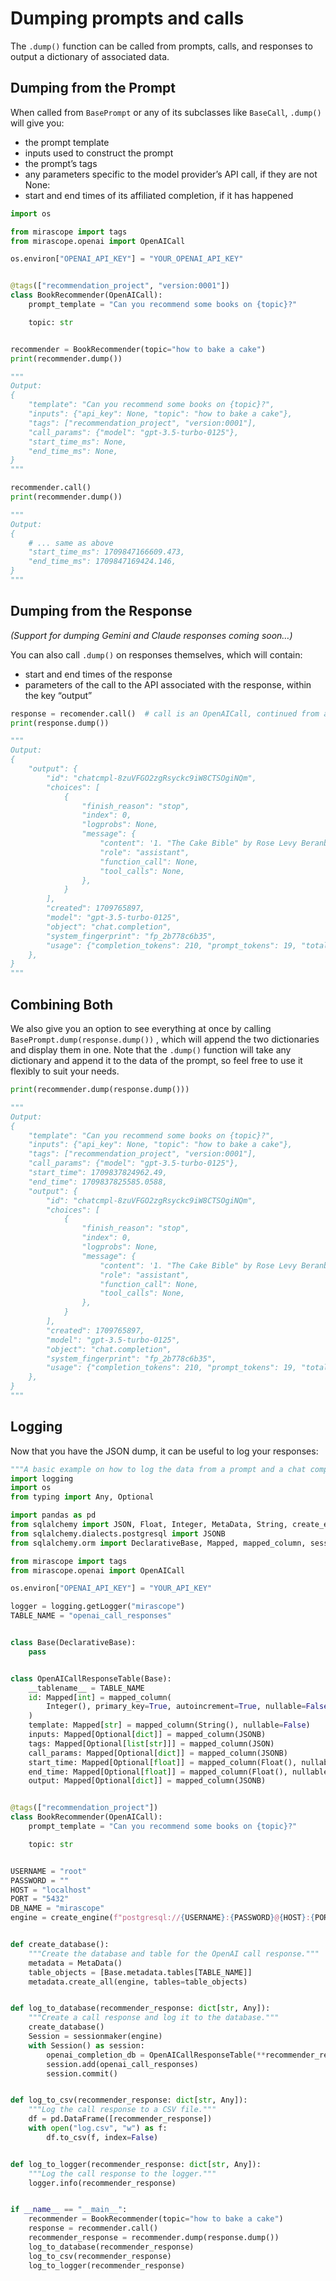 # Dumping prompts and calls

The `.dump()` function can be called from prompts, calls, and responses to output a dictionary of associated data. 

## Dumping from the Prompt

When called from `BasePrompt` or any of its subclasses like `BaseCall`, `.dump()` will give you:

- the prompt template
- inputs used to construct the prompt
- the prompt’s tags
- any parameters specific to the model provider’s API call, if they are not None:
- start and end times of its affiliated completion, if it has happened

```python
import os

from mirascope import tags
from mirascope.openai import OpenAICall

os.environ["OPENAI_API_KEY"] = "YOUR_OPENAI_API_KEY"


@tags(["recommendation_project", "version:0001"])
class BookRecommender(OpenAICall):
    prompt_template = "Can you recommend some books on {topic}?"

    topic: str


recommender = BookRecommender(topic="how to bake a cake")
print(recommender.dump())

"""
Output:
{
    "template": "Can you recommend some books on {topic}?",
    "inputs": {"api_key": None, "topic": "how to bake a cake"},
    "tags": ["recommendation_project", "version:0001"],
    "call_params": {"model": "gpt-3.5-turbo-0125"},
    "start_time_ms": None,
    "end_time_ms": None,
}
"""

recommender.call()
print(recommender.dump())

"""
Output:
{
	# ... same as above
    "start_time_ms": 1709847166609.473,
    "end_time_ms": 1709847169424.146,
}
"""
```

## Dumping from the Response

*(Support for dumping Gemini and Claude responses coming soon…)*

You can also call `.dump()` on responses themselves, which will contain:

- start and end times of the response
- parameters of the call to the API associated with the response, within the key “output”

```python
response = recomender.call()  # call is an OpenAICall, continued from above
print(response.dump())

"""
Output:
{
    "output": {
        "id": "chatcmpl-8zuVFGO2zgRsyckc9iW8CTSOgiNQm",
        "choices": [
            {
                "finish_reason": "stop",
                "index": 0,
                "logprobs": None,
                "message": {
                    "content": '1. "The Cake Bible" by Rose Levy Beranbaum...
					"role": "assistant",
                    "function_call": None,
                    "tool_calls": None,
                },
            }
        ],
        "created": 1709765897,
        "model": "gpt-3.5-turbo-0125",
        "object": "chat.completion",
        "system_fingerprint": "fp_2b778c6b35",
        "usage": {"completion_tokens": 210, "prompt_tokens": 19, "total_tokens": 229},
    },
}
"""
```

## Combining Both

We also give you an option to see everything at once by calling `BasePrompt.dump(response.dump())` , which will append the two dictionaries and display them in one. Note that the `.dump()` function will take any dictionary and append it to the data of the prompt, so feel free to use it flexibly to suit your needs.

```python
print(recommender.dump(response.dump()))

"""
Output:
{
    "template": "Can you recommend some books on {topic}?",
    "inputs": {"api_key": None, "topic": "how to bake a cake"},
    "tags": ["recommendation_project", "version:0001"],
    "call_params": {"model": "gpt-3.5-turbo-0125"},
    "start_time": 1709837824962.49,
    "end_time": 1709837825585.0588,
    "output": {
        "id": "chatcmpl-8zuVFGO2zgRsyckc9iW8CTSOgiNQm",
        "choices": [
            {
                "finish_reason": "stop",
                "index": 0,
                "logprobs": None,
                "message": {
                    "content": '1. "The Cake Bible" by Rose Levy Beranbaum...
                    "role": "assistant",
                    "function_call": None,
                    "tool_calls": None,
                },
            }
        ],
        "created": 1709765897,
        "model": "gpt-3.5-turbo-0125",
        "object": "chat.completion",
        "system_fingerprint": "fp_2b778c6b35",
        "usage": {"completion_tokens": 210, "prompt_tokens": 19, "total_tokens": 229},
    },
}
"""
```

## Logging

Now that you have the JSON dump, it can be useful to log your responses:

```python
"""A basic example on how to log the data from a prompt and a chat completion."""
import logging
import os
from typing import Any, Optional

import pandas as pd
from sqlalchemy import JSON, Float, Integer, MetaData, String, create_engine
from sqlalchemy.dialects.postgresql import JSONB
from sqlalchemy.orm import DeclarativeBase, Mapped, mapped_column, sessionmaker

from mirascope import tags
from mirascope.openai import OpenAICall

os.environ["OPENAI_API_KEY"] = "YOUR_API_KEY"

logger = logging.getLogger("mirascope")
TABLE_NAME = "openai_call_responses"


class Base(DeclarativeBase):
    pass


class OpenAICallResponseTable(Base):
    __tablename__ = TABLE_NAME
    id: Mapped[int] = mapped_column(
        Integer(), primary_key=True, autoincrement=True, nullable=False
    )
    template: Mapped[str] = mapped_column(String(), nullable=False)
    inputs: Mapped[Optional[dict]] = mapped_column(JSONB)
    tags: Mapped[Optional[list[str]]] = mapped_column(JSON)
    call_params: Mapped[Optional[dict]] = mapped_column(JSONB)
    start_time: Mapped[Optional[float]] = mapped_column(Float(), nullable=False)
    end_time: Mapped[Optional[float]] = mapped_column(Float(), nullable=False)
    output: Mapped[Optional[dict]] = mapped_column(JSONB)


@tags(["recommendation_project"])
class BookRecommender(OpenAICall):
    prompt_template = "Can you recommend some books on {topic}?"

    topic: str


USERNAME = "root"
PASSWORD = ""
HOST = "localhost"
PORT = "5432"
DB_NAME = "mirascope"
engine = create_engine(f"postgresql://{USERNAME}:{PASSWORD}@{HOST}:{PORT}/{DB_NAME}")


def create_database():
    """Create the database and table for the OpenAI call response."""
    metadata = MetaData()
    table_objects = [Base.metadata.tables[TABLE_NAME]]
    metadata.create_all(engine, tables=table_objects)


def log_to_database(recommender_response: dict[str, Any]):
    """Create a call response and log it to the database."""
    create_database()
    Session = sessionmaker(engine)
    with Session() as session:
        openai_completion_db = OpenAICallResponseTable(**recommender_response)
        session.add(openai_call_responses)
        session.commit()


def log_to_csv(recommender_response: dict[str, Any]):
    """Log the call response to a CSV file."""
    df = pd.DataFrame([recommender_response])
    with open("log.csv", "w") as f:
        df.to_csv(f, index=False)


def log_to_logger(recommender_response: dict[str, Any]):
    """Log the call response to the logger."""
    logger.info(recommender_response)


if __name__ == "__main__":
    recommender = BookRecommender(topic="how to bake a cake")
    response = recommender.call()
    recommender_response = recommender.dump(response.dump())
    log_to_database(recommender_response)
    log_to_csv(recommender_response)
    log_to_logger(recommender_response)
```
